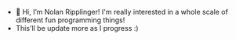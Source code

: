 - 👋 Hi, I’m Nolan Ripplinger! I'm really interested in a whole scale of different fun programming things!
- This'll be update more as I progress :)

<!---
NolanRipplinger/NolanRipplinger is a ✨ special ✨ repository because its `README.md` (this file) appears on your GitHub profile.
You can click the Preview link to take a look at your changes.
--->
